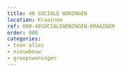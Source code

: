 ```yaml
---
title: 40 SOCIALE WONINGEN
location: Kraainem
ref: 800-40SOCIALEWONINGEN-KRAAINEM
order: 800
categories:
- toon alles
- nieuwbouw
- groepswoningen
---
```

